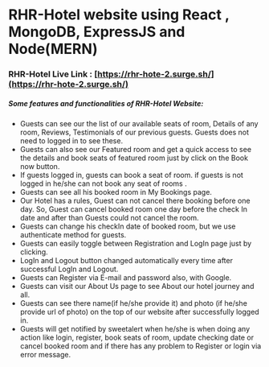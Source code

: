 # RHR-Hotel website using React , MongoDB, ExpressJS and Node(MERN)

### RHR-Hotel Live Link : [https://rhr-hote-2.surge.sh/](https://rhr-hote-2.surge.sh/)

##### Some features and functionalities of RHR-Hotel Website:

- Guests can see our the list of our available seats of room, Details of any room, Reviews, Testimonials of our previous guests. Guests does not need to logged in to see these.
- Guests can also see our Featured room and get a quick access to see the details and book seats of featured room just by click on the Book now button.
- If guests logged in, guests can book a seat of room. if guests is not logged in he/she can not book any seat of rooms .
- Guests can see all his booked room in My Bookings page.
- Our Hotel has a rules, Guest can not cancel there booking before one day. So, Guest can cancel booked room one day before the check In date and after than Guests could not cancel the room.
- Guests can change his checkIn date of booked room, but we use authenticate method for guests.
- Guests can easily toggle between Registration and LogIn page just by clicking.
- LogIn and Logout button changed automatically every time after successful LogIn and Logout.
- Guests can Register via E-mail and password also, with Google.
- Guests can visit our About Us page to see About our hotel journey and all.
- Guests can see there name(if he/she provide it) and photo (if he/she provide url of photo) on the top of our website after successfully logged in.
- Guests will get notified by sweetalert when he/she is when doing any action like login, register, book seats of room, update checking date or cancel booked room and if there has any problem to Register or login via error message.
